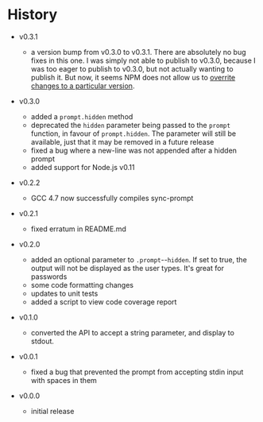 # History

- v0.3.1
  - a version bump from v0.3.0 to v0.3.1. There are absolutely no bug fixes in this one. I was simply not able to publish to v0.3.0, because I was too eager to publish to v0.3.0, but not actually wanting to publish it. But now, it seems NPM does not allow us to [overrite changes to a particular version](https://github.com/npm/npm-registry-couchapp/issues/148).
- v0.3.0
  - added a `prompt.hidden` method
  - deprecated the `hidden` parameter being passed to the `prompt` function, in favour of `prompt.hidden`. The parameter will still be available, just that it may be removed in a future release
  - fixed a bug where a new-line was not appended after a hidden prompt
  - added support for Node.js v0.11

- v0.2.2
  - GCC 4.7 now successfully compiles sync-prompt

- v0.2.1
  - fixed erratum in README.md

- v0.2.0
  - added an optional parameter to `.prompt`--`hidden`. If set to true, the output will not be displayed as the user types. It's great for passwords
  - some code formatting changes
  - updates to unit tests
  - added a script to view code coverage report

- v0.1.0
  - converted the API to accept a string parameter, and display to stdout.

- v0.0.1
  - fixed a bug that prevented the prompt from accepting stdin input with spaces in them

- v0.0.0
  - initial release